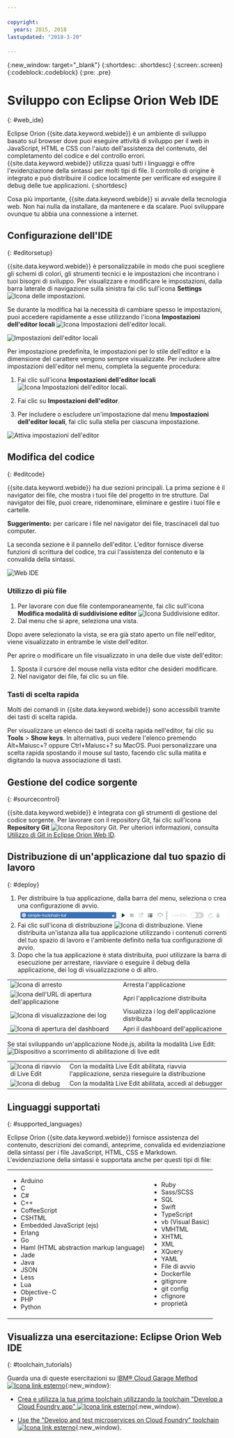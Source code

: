 ```yaml
---

copyright:
  years: 2015, 2018
lastupdated: "2018-3-20"

---
```


{:new_window: target="_blank"}
{:shortdesc: .shortdesc}
{:screen:.screen}
{:codeblock:.codeblock}
{:pre: .pre}

# Sviluppo con Eclipse Orion Web IDE
{: #web_ide}

Eclipse Orion {{site.data.keyword.webide}} è un ambiente di sviluppo basato sul browser dove puoi eseguire attività di sviluppo per il web in JavaScript, HTML e CSS con l'aiuto dell'assistenza del contenuto, del completamento del codice e del controllo errori. {{site.data.keyword.webide}} utilizza quasi tutti i linguaggi e offre l'evidenziazione della sintassi per molti tipi di file. Il controllo di origine è integrato e può distribuire il codice localmente per verificare ed eseguire il debug delle tue applicazioni.
{:shortdesc}

Cosa più importante, {{site.data.keyword.webide}} si avvale della tecnologia web. Non hai nulla da installare, da mantenere e da scalare. Puoi sviluppare ovunque tu abbia una connessione a internet.

## Configurazione dell'IDE
{: #editorsetup}

{{site.data.keyword.webide}} è personalizzabile in modo che puoi scegliere gli schemi di colori, gli strumenti tecnici e le impostazioni che incontrano i tuoi bisogni di sviluppo. Per visualizzare e modificare le impostazioni, dalla barra laterale di navigazione sulla sinistra fai clic sull'icona **Settings** <img class="inline" src="images/webide_settings_icon_light_small.png"  alt="Icona delle impostazioni">.

Se durante la modifica hai la necessità di cambiare spesso le impostazioni, puoi accedere rapidamente a esse utilizzando l'icona **Impostazioni dell'editor locali** <img class="inline" src="images/webide_local_settings_icon_light_small.png"  alt="Icona Impostazioni dell'editor locali">.

![Impostazioni dell'editor locali](images/webide_local_editor_settings_light.png)

Per impostazione predefinita, le impostazioni per lo stile dell'editor e la dimensione del carattere vengono sempre visualizzate. Per includere altre impostazioni dell'editor nel menu, completa la seguente procedura:

1. Fai clic sull'icona **Impostazioni dell'editor locali** <img class="inline" src="images/webide_local_settings_icon_light_small.png"  alt="Icona Impostazioni dell'editor locali">.

2. Fai clic su **Impostazioni dell'editor**.

3. Per includere o escludere un'impostazione dal menu **Impostazioni dell'editor locali**, fai clic sulla stella per ciascuna impostazione.

![Attiva impostazioni dell'editor](images/webide_editor_settings_toggle_light.png)


## Modifica del codice
{: #editcode}

{{site.data.keyword.webide}} ha due sezioni principali. La prima sezione è il navigator dei file, che mostra i tuoi file del progetto in tre strutture. Dal navigator dei file, puoi creare, ridenominare, eliminare e gestire i tuoi file e cartelle.

**Suggerimento:** per caricare i file nel navigator dei file, trascinaceli dal tuo computer.

La seconda sezione è il pannello dell'editor. L'editor fornisce diverse funzioni di scrittura del codice, tra cui l'assistenza del contenuto e la convalida della sintassi.

![Web IDE](images/webide_light.png)

### Utilizzo di più file
1. Per lavorare con due file contemporaneamente, fai clic sull'icona **Modifica modalità di suddivisione editor** <img class="inline" src="images/webide_split_editor_icon_light_small.png"  alt="Icona Suddivisione editor">.
2. Dal menu che si apre, seleziona una vista.

 Dopo avere selezionato la vista, se era già stato aperto un file nell'editor, viene visualizzato in entrambe le viste dell'editor.

 Per aprire o modificare un file visualizzato in una delle due viste dell'editor:
 1. Sposta il cursore del mouse nella vista editor che desideri modificare.
 2. Nel navigator dei file, fai clic su un file.

### Tasti di scelta rapida
Molti dei comandi in {{site.data.keyword.webide}} sono accessibili tramite dei tasti di scelta rapida.

Per visualizzare un elenco dei tasti di scelta rapida nell'editor, fai clic su **Tools** > **Show keys**. In alternativa, puoi vedere l'elenco premendo Alt+Maiusc+? oppure Ctrl+Maiusc+? su MacOS. Puoi personalizzare una scelta rapida spostando il mouse sul tasto, facendo clic sulla matita e digitando la nuova associazione di tasti.

## Gestione del codice sorgente
{: #sourcecontrol}

{{site.data.keyword.webide}} è integrata con gli strumenti di gestione del codice sorgente. Per lavorare con il repository Git, fai clic sull'icona **Repository Git** <img class="inline" src="images/webide_git_icon_light_small.png"  alt="Icona Repository Git">.  Per ulteriori informazioni, consulta [Utilizzo di Git in Eclipse Orion Web ID](/docs/services/ContinuousDelivery/git_web_ide.html#git_web_ide).

## Distribuzione di un'applicazione dal tuo spazio di lavoro
{: #deploy}

1. Per distribuire la tua applicazione, dalla barra del menu, seleziona o crea una configurazione di avvio.
   ![Barra di esecuzione](images/webide_runbar_light.png)   
1. Fai clic sull'icona di distribuzione <img class="inline" src="images/webide_deploy_button_light_small.png"  alt="Icona di distribuzione">. Viene distribuita un'istanza alla tua applicazione utilizzando i contenuti correnti del tuo spazio di lavoro e l'ambiente definito nella tua configurazione di avvio.
2. Dopo che la tua applicazione è stata distribuita, puoi utilizzare la barra di esecuzione per arrestare, riavviare o eseguire il debug della applicazione, dei log di visualizzazione o di altro.

<table>
<tr><td><img src="./images/stop_button.png"  alt="Icona di arresto"></td><td>Arresta l'applicazione</td></tr>
<tr><td> <img src="./images/open_app_url.png"  alt="Icona dell'URL di apertura dell'applicazione"></td><td> Apri l'applicazione distribuita</td></tr>
<tr><td><img src="./images/view_logs.png"  alt="Icona di visualizzazione dei log"></td><td>Visualizza i log dell'applicazione distribuita</td></tr>
<tr><td><img src="./images/open_dashboard.png"  alt="Icona di apertura del dashboard"></td><td>Apri il dashboard dell'applicazione</td></tr>
</table>

Se stai sviluppando un'applicazione Node.js, abilita la modalità Live Edit:  <img  src="./images/enable_live_edit.png"  alt="Dispositivo a scorrimento di abilitazione di live edit">

<table><tr><td><img src="./images/live_edit_restart.png"  alt="Icona di riavvio di Live Edit"></td><td>Con la modalità Live Edit abilitata, riavvia l'applicazione, senza rieseguire la distribuzione</td></tr>
<tr><td> <img src="./images/debug_icon.png"  alt="Icona di debug"></td>
<td>Con la modalità Live Edit abilitata, accedi al debugger
</td></tr>
</table>

<!-- 3/6/2016: bl commands don't work with V2/CD
## Editing outside of the {{site.data.keyword.webide}}
{: #editlocal}

To use an editor besides the {{site.data.keyword.webide}}, set up {{site.data.keyword.Bluemix_live}} so that you can work directly with your project files in any tool. {{site.data.keyword.Bluemix_live_notm}} is a command-line application that synchronizes the changes in your local file system with your cloud workspace in {{site.data.keyword.Bluemix_short}}.

### Before you begin

Download and install the [{{site.data.keyword.Bluemix_live_notm}} command-line interface ![External link icon](../../icons/launch-glyph.svg "External link icon")](http://livesyncdownload.ng.bluemix.net){: new_window}.

### Synchronizing your local environment with {{site.data.keyword.Bluemix_notm}}
{: #edit_local_download}

1. Open a command-line window.
2. Sign in to {{site.data.keyword.Bluemix_notm}}:

	```
	bl login
	```
	{: pre}

3. When you are prompted, enter your IBMid and password.
4. View a list of your {{site.data.keyword.Bluemix_notm}} projects:

	```
	bl projects
	```
	{: pre}

4. Synchronize your local environment with your project on {{site.data.keyword.Bluemix_notm}}:

	```
	bl sync projectName
	```
	{: pre}

where `projectName` is your {{site.data.keyword.Bluemix_notm}} app's name.

When you are finished editing, enter `q` to end synchronization.

### Enabling the Desktop Sync feature to edit code locally

The Desktop Sync feature is like Live Edit mode for the command line. You need the Desktop Sync feature to debug on the command line.
1. In another command-line window, enable the Desktop Sync feature:

	```
	cd localDirectory
	bl start
	```
	{: codeblock}

2. Use the launch configuration that you created in the {{site.data.keyword.webide}}. After you select the launch configuration, the Desktop Sync feature is enabled in your local environment. In the command-line window that you just opened, you can view the app's URL, the debug URL, the manage URL, and view the {{site.data.keyword.Bluemix_live_notm}} state.

3. Refresh the browser and verify that you can see the changes that you saved to static files in the local workspace.

### Disabling the Desktop Sync feature

1. In the second command-line window, enter `bl stop`.
2. In the first command-line window, enter `q`.

-->

## Linguaggi supportati
{: #supported_languages}

Eclipse Orion {{site.data.keyword.webide}} fornisce assistenza del contenuto, descrizioni dei comandi, anteprime, convalida ed evidenziazione della sintassi per i file JavaScript, HTML, CSS e Markdown. L'evidenziazione della sintassi è supportata anche per questi tipi di file:

<table>
<tr>
<td>
<ul><li>Arduino
</li><li>C</li>
<li>C#
</li><li>C++
</li><li>CoffeeScript
</li><li>CSHTML
</li><li>Embedded JavaScript (ejs)
</li><li>Erlang
</li><li>Go
</li><li>Haml (HTML abstraction markup language)
</li><li>Jade
</li><li>Java
</li><li>JSON
</li><li>Less  
</li><li>Lua  
</li><li>Objective-C
</li><li>PHP
</li><li>Python</li></ul>
</td>
<td>
<ul><li>Ruby
</li><li>Sass/SCSS
</li><li>SQL
</li><li>Swift
</li><li>TypeScript
</li><li>vb (Visual Basic)
</li><li>VMHTML
</li><li>XHTML
</li><li>XML
</li><li>XQuery
</li><li>YAML
</li><li>File di avvio 	
</li><li>Dockerfile
</li><li>gitignore
</li><li>git config
</li><li>cfignore
</li><li>proprietà
</li></ul>
</td>
</tr>
</table>

## Visualizza una esercitazione: Eclipse Orion Web IDE
{: #toolchain_tutorials}

Guarda una di queste esercitazioni su [IBM&reg; Cloud Garage Method ![Icona link esterno](../../icons/launch-glyph.svg "Icona link esterno")](https://www.ibm.com/cloud/garage){:new_window}:

  * [Crea e utilizza la tua prima toolchain utilizzando la toolchain "Develop a Cloud Foundry app" ![Icona link esterno](../../icons/launch-glyph.svg "Icona link esterno")](https://www.ibm.com/cloud/garage/tutorials/introduce-develop-cloud-foundry-app-toolchain){:new_window}.

  * [Use the "Develop and test microservices on Cloud Foundry" toolchain ![Icona link esterno](../../icons/launch-glyph.svg "Icona link esterno")](https://www.ibm.com/cloud/garage/tutorials/use-develop-test-microservices-on-cloud-foundry-toolchain){:new_window}.
